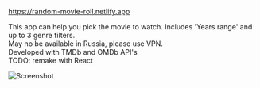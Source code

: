 https://random-movie-roll.netlify.app  

This app can help you pick the movie to watch. Includes 'Years range' and up to 3 genre filters.  
May no be available in Russia, please use VPN.  
Developed with TMDb and OMDb API's  
TODO: remake with React  

![Screenshot](https://i.imgur.com/fsr98Rp.png)
